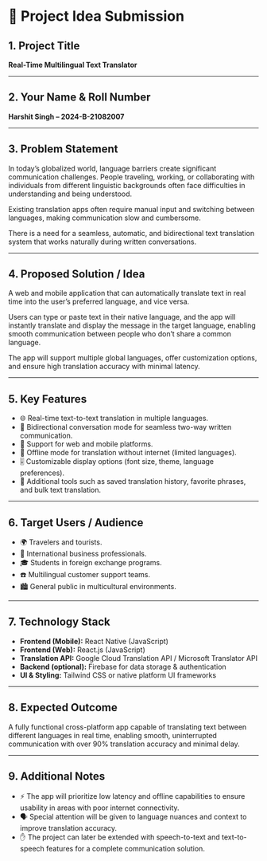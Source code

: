# 📌 Project Idea Submission

## 1. Project Title
**Real-Time Multilingual Text Translator**

---

## 2. Your Name & Roll Number
**Harshit Singh – 2024-B-21082007**

---

## 3. Problem Statement
In today’s globalized world, language barriers create significant communication challenges. People traveling, working, or collaborating with individuals from different linguistic backgrounds often face difficulties in understanding and being understood.

Existing translation apps often require manual input and switching between languages, making communication slow and cumbersome.

There is a need for a seamless, automatic, and bidirectional text translation system that works naturally during written conversations.

---

## 4. Proposed Solution / Idea
A web and mobile application that can automatically translate text in real time into the user’s preferred language, and vice versa.

Users can type or paste text in their native language, and the app will instantly translate and display the message in the target language, enabling smooth communication between people who don’t share a common language.

The app will support multiple global languages, offer customization options, and ensure high translation accuracy with minimal latency.

---

## 5. Key Features
- 🌐 Real-time text-to-text translation in multiple languages.  
- 🔄 Bidirectional conversation mode for seamless two-way written communication.  
- 📱 Support for web and mobile platforms.  
- 📶 Offline mode for translation without internet (limited languages).  
- 🎚 Customizable display options (font size, theme, language preferences).  
- 📂 Additional tools such as saved translation history, favorite phrases, and bulk text translation.  

---

## 6. Target Users / Audience
- 🌍 Travelers and tourists.  
- 💼 International business professionals.  
- 🎓 Students in foreign exchange programs.  
- ☎️ Multilingual customer support teams.  
- 🏙 General public in multicultural environments.  

---

## 7. Technology Stack
- **Frontend (Mobile):** React Native (JavaScript)  
- **Frontend (Web):** React.js (JavaScript)  
- **Translation API:** Google Cloud Translation API / Microsoft Translator API  
- **Backend (optional):** Firebase for data storage & authentication  
- **UI & Styling:** Tailwind CSS or native platform UI frameworks  

---

## 8. Expected Outcome
A fully functional cross-platform app capable of translating text between different languages in real time, enabling smooth, uninterrupted communication with over 90% translation accuracy and minimal delay.

---

## 9. Additional Notes
- ⚡ The app will prioritize low latency and offline capabilities to ensure usability in areas with poor internet connectivity.  
- 🗣 Special attention will be given to language nuances and context to improve translation accuracy.  
- ✋ The project can later be extended with speech-to-text and text-to-speech features for a complete communication solution.  
